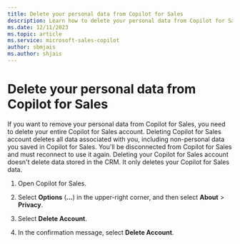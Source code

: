 ```yaml
---
title: Delete your personal data from Copilot for Sales
description: Learn how to delete your personal data from Copilot for Sales.
ms.date: 12/11/2023
ms.topic: article
ms.service: microsoft-sales-copilot
author: sbmjais
ms.author: shjais
---
```


# Delete your personal data from Copilot for Sales

If you want to remove your personal data from Copilot for Sales, you need to delete your entire Copilot for Sales account. Deleting Copilot for Sales account deletes all data associated with you, including non-personal data you saved in Copilot for Sales. You'll be disconnected from Copilot for Sales and must reconnect to use it again. Deleting your Copilot for Sales account doesn't delete data stored in the CRM. It only deletes your Copilot for Sales data.

1. Open Copilot for Sales.

1. Select **Options** (**...**) in the upper-right corner, and then select **About** > **Privacy**.

1. Select **Delete Account**.

1. In the confirmation message, select **Delete Account**.
